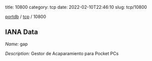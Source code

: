 title: 10800
category: tcp
date: 2022-02-10T22:46:10
slug: tcp/10800

[portdb](/) / [tcp](/category/tcp.html) / 10800


## IANA Data

_Name:_ gap

_Description:_ Gestor de Acaparamiento para Pocket PCs

